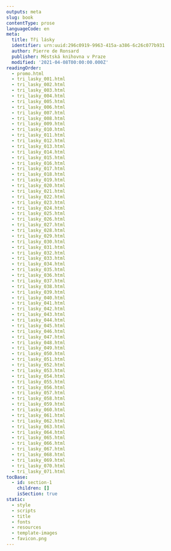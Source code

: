 ```yaml
---
outputs: meta
slug: book
contentType: prose
languageCode: en
meta:
  title: Tři lásky
  identifier: urn:uuid:296c0919-9963-415a-a386-6c26c077b931
  author: Pierre de Ronsard
  publisher: Městská knihovna v Praze
  modified: '2021-04-08T00:00:00.000Z'
readingOrder:
  - promo.html
  - tri_lasky_001.html
  - tri_lasky_002.html
  - tri_lasky_003.html
  - tri_lasky_004.html
  - tri_lasky_005.html
  - tri_lasky_006.html
  - tri_lasky_007.html
  - tri_lasky_008.html
  - tri_lasky_009.html
  - tri_lasky_010.html
  - tri_lasky_011.html
  - tri_lasky_012.html
  - tri_lasky_013.html
  - tri_lasky_014.html
  - tri_lasky_015.html
  - tri_lasky_016.html
  - tri_lasky_017.html
  - tri_lasky_018.html
  - tri_lasky_019.html
  - tri_lasky_020.html
  - tri_lasky_021.html
  - tri_lasky_022.html
  - tri_lasky_023.html
  - tri_lasky_024.html
  - tri_lasky_025.html
  - tri_lasky_026.html
  - tri_lasky_027.html
  - tri_lasky_028.html
  - tri_lasky_029.html
  - tri_lasky_030.html
  - tri_lasky_031.html
  - tri_lasky_032.html
  - tri_lasky_033.html
  - tri_lasky_034.html
  - tri_lasky_035.html
  - tri_lasky_036.html
  - tri_lasky_037.html
  - tri_lasky_038.html
  - tri_lasky_039.html
  - tri_lasky_040.html
  - tri_lasky_041.html
  - tri_lasky_042.html
  - tri_lasky_043.html
  - tri_lasky_044.html
  - tri_lasky_045.html
  - tri_lasky_046.html
  - tri_lasky_047.html
  - tri_lasky_048.html
  - tri_lasky_049.html
  - tri_lasky_050.html
  - tri_lasky_051.html
  - tri_lasky_052.html
  - tri_lasky_053.html
  - tri_lasky_054.html
  - tri_lasky_055.html
  - tri_lasky_056.html
  - tri_lasky_057.html
  - tri_lasky_058.html
  - tri_lasky_059.html
  - tri_lasky_060.html
  - tri_lasky_061.html
  - tri_lasky_062.html
  - tri_lasky_063.html
  - tri_lasky_064.html
  - tri_lasky_065.html
  - tri_lasky_066.html
  - tri_lasky_067.html
  - tri_lasky_068.html
  - tri_lasky_069.html
  - tri_lasky_070.html
  - tri_lasky_071.html
tocBase:
  - id: section-1
    children: []
    isSection: true
static:
  - style
  - scripts
  - title
  - fonts
  - resources
  - template-images
  - favicon.png
---
```


